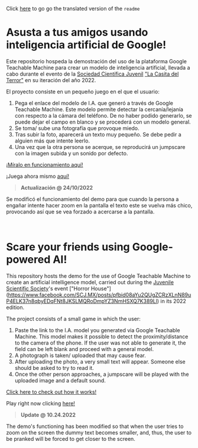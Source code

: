 Click [here](#en) to go go the translated version of the `readme`

# Asusta a tus amigos usando inteligencia artificial de Google!

Este repositorio hospeda la demostración del uso de la plataforma Google Teachable Machine para crear un modelo de inteligencia artificial, llevada a cabo durante el evento de la [Sociedad Científica Juvenil](https://www.facebook.com/SCJ.MX) ["La Casita del Terror"](https://www.facebook.com/SCJ.MX/posts/pfbid08aYu2QUgZCRzXLnN89uP4ELK37n8qbyEDqFNt8JKSLMQRoDmpYZ3NmHSXQ7K389Ll) en su iteración del año 2022.

El proyecto consiste en un pequeño juego en el que el usuario:

1. Pega el enlace del modelo de I.A. que generó a través de Google Teachable Machine. Este modelo permite detectar la cercanía/lejanía con respecto a la cámara del teléfono. De no haber podido generarlo, se puede dejar el campo en blanco y se procederá con un modelo general.
2. Se toma/ sube una fotografía que provoque miedo.
3. Tras subir la foto, aparecerá un texto muy pequeño. Se debe pedir a alguien más que intente leerlo.
4. Una vez que la otra persona se acerque, se reproducirá un jumpscare con la imagen subida y un sonido por defecto.

[¡Míralo en funcionamiento aquí!](https://fb.watch/if50y-5Gj_/)

<p text-align="center"> ¡Juega ahora mismo <a href="https://scj-saltillo.github.io/asustando-a-tu-computadora/">aquí!</a> </p>

> **Actualización @ 24/10/2022**

Se modificó el funcionamiento del demo para que cuando la persona a engañar intente hacer zoom en la pantalla el texto este se vuelva más chico, provocando así que se vea forzado a acercarse a la pantalla.


<!-- Documentation in English, to whomever outside our dissemination group may interest: -->
<br>

<h1 id="en"> Scare your friends using Google-powered AI! </h1>

This repository hosts the demo for the use of Google Teachable Machine to create an artificial intelligence model, carried out during the [Juvenile Scientific Society](https://www.facebook.com/SCJ.MX)'s event ["Horror House"]  (https://www.facebook.com/SCJ.MX/posts/pfbid08aYu2QUgZCRzXLnN89uP4ELK37n8qbyEDqFNt8JKSLMQRoDmpYZ3NmHSXQ7K389Ll) in its 2022 edition.

The project consists of a small game in which the user:

1. Paste the link to the I.A. model you generated via Google Teachable Machine. This model makes it possible to detect the proximity/distance to the camera of the phone. If the user was not able to generate it, the field can be left blank and proceed with a general model.
2. A photograph is taken/ uploaded that may cause fear.
3. After uploading the photo, a very small text will appear. Someone else should be asked to try to read it.
4. Once the other person approaches, a jumpscare will be played with the uploaded image and a default sound.

[Click here to check out how it works!](https://fb.watch/if50y-5Gj_/)

<p text-align="center"> Play right now clicking <a href="https://scj-saltillo.github.io/asustando-a-tu-computadora/">here!</a> </p>

> **Update @ 10.24.2022**

The demo's functioning has been modified so that when the user tries to zoom on the screen the dummy text becomes smaller, and, thus, the user to be pranked will be forced to get closer to the screen.
